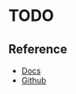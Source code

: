 # TODO

## Reference

- [Docs](http://doris.apache.org/guides/documents.html)
- [Github](https://github.com/apache/incubator-doris)
